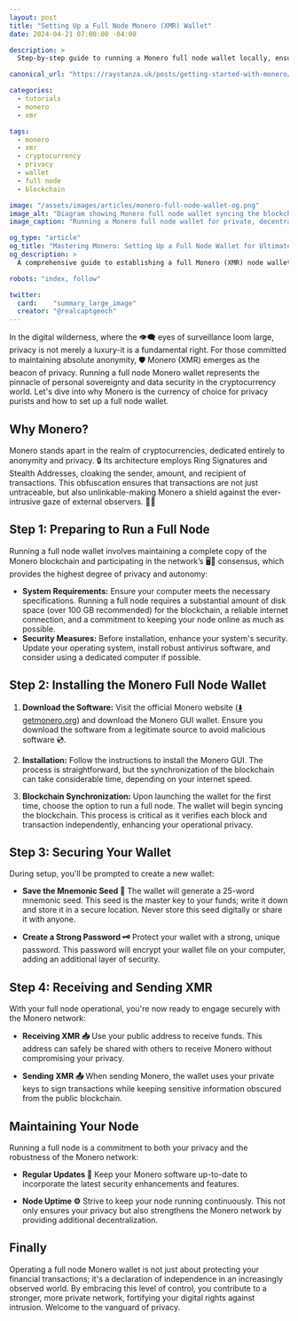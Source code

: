 ```yaml
---
layout: post
title: "Setting Up a Full Node Monero (XMR) Wallet"
date: 2024-04-21 07:00:00 -04:00

description: >
  Step-by-step guide to running a Monero full node wallet locally, ensuring maximum privacy, security, and sovereignty over your XMR funds.

canonical_url: "https://raystanza.uk/posts/getting-started-with-monero/"

categories:
  - tutorials
  - monero
  - xmr

tags:
  - monero
  - xmr
  - cryptocurrency
  - privacy
  - wallet
  - full node
  - blockchain

image: "/assets/images/articles/monero-full-node-wallet-og.png"
image_alt: "Diagram showing Monero full node wallet syncing the blockchain"
image_caption: "Running a Monero full node wallet for private, decentralized validation"

og_type: "article"
og_title: "Mastering Monero: Setting Up a Full Node Wallet for Ultimate Privacy"
og_description: >
  A comprehensive guide to establishing a full Monero (XMR) node wallet, exploring the critical intersection of cryptocurrency privacy, system security, and digital sovereignty.

robots: "index, follow"

twitter:
  card:    "summary_large_image"
  creator: "@realcaptgeech"
---
```

In the digital wilderness, where the 👁️‍🗨️ eyes of surveillance loom large, privacy is not merely a luxury-it is a fundamental right. For those committed to maintaining absolute anonymity, 🛡️ Monero (XMR) emerges as the beacon of privacy. Running a full node Monero wallet represents the pinnacle of personal sovereignty and data security in the cryptocurrency world. Let's dive into why Monero is the currency of choice for privacy purists and how to set up a full node wallet.

## Why Monero?

Monero stands apart in the realm of cryptocurrencies, dedicated entirely to anonymity and privacy. 🔒 Its architecture employs Ring Signatures and Stealth Addresses, cloaking the sender, amount, and recipient of transactions. This obfuscation ensures that transactions are not just untraceable, but also unlinkable-making Monero a shield against the ever-intrusive gaze of external observers. 🕵️‍♂️

## Step 1: Preparing to Run a Full Node

Running a full node wallet involves maintaining a complete copy of the Monero blockchain and participating in the network’s 🖥️📡 consensus, which provides the highest degree of privacy and autonomy:

- **System Requirements:** Ensure your computer meets the necessary specifications. Running a full node requires a substantial amount of disk space (over 100 GB recommended) for the blockchain, a reliable internet connection, and a commitment to keeping your node online as much as possible.
- **Security Measures:** Before installation, enhance your system's security. Update your operating system, install robust antivirus software, and consider using a dedicated computer if possible.

## Step 2: Installing the Monero Full Node Wallet

1. **Download the Software:** Visit the official Monero website ([⬇️ getmonero.org](https://www.getmonero.org/downloads/)) and download the Monero GUI wallet. Ensure you download the software from a legitimate source to avoid malicious software 💿.

2. **Installation:** Follow the instructions to install the Monero GUI. The process is straightforward, but the synchronization of the blockchain can take considerable time, depending on your internet speed.

3. **Blockchain Synchronization:** Upon launching the wallet for the first time, choose the option to run a full node. The wallet will begin syncing the blockchain. This process is critical as it verifies each block and transaction independently, enhancing your operational privacy.

## Step 3: Securing Your Wallet

During setup, you'll be prompted to create a new wallet:

- **Save the Mnemonic Seed 📝** The wallet will generate a 25-word mnemonic seed. This seed is the master key to your funds; write it down and store it in a secure location. Never store this seed digitally or share it with anyone.

- **Create a Strong Password 🗝️** Protect your wallet with a strong, unique password. This password will encrypt your wallet file on your computer, adding an additional layer of security.

## Step 4: Receiving and Sending XMR

With your full node operational, you're now ready to engage securely with the Monero network:

- **Receiving XMR 📥** Use your public address to receive funds. This address can safely be shared with others to receive Monero without compromising your privacy.

- **Sending XMR 📤** When sending Monero, the wallet uses your private keys to sign transactions while keeping sensitive information obscured from the public blockchain.

## Maintaining Your Node

Running a full node is a commitment to both your privacy and the robustness of the Monero network:

- **Regular Updates 🔄** Keep your Monero software up-to-date to incorporate the latest security enhancements and features.

- **Node Uptime ⚙️** Strive to keep your node running continuously. This not only ensures your privacy but also strengthens the Monero network by providing additional decentralization.

## Finally

Operating a full node Monero wallet is not just about protecting your financial transactions; it's a declaration of independence in an increasingly observed world. By embracing this level of control, you contribute to a stronger, more private network, fortifying your digital rights against intrusion. Welcome to the vanguard of privacy.
